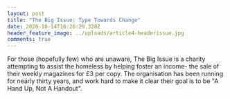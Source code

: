 ```yaml
---
layout: post
title: "The Big Issue: Type Towards Change"
date: 2020-10-14T16:26:29.328Z
header_feature_image: ../uploads/article4-headerissue.jpg
comments: true
---
```

For those (hopefully few) who are unaware, The Big Issue is a charity attempting to assist the homeless by helping foster an income- the sale of their weekly magazines for £3 per copy. The organisation has been running for nearly thirty years, and work hard to make it clear their goal is to be "A Hand Up, Not A Handout".